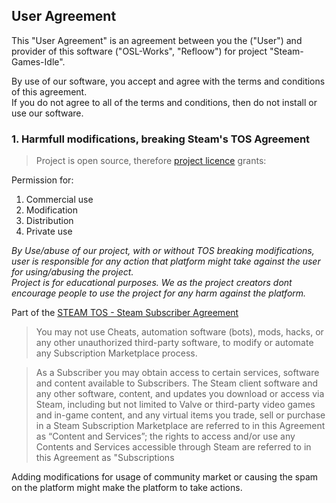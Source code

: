 ## User Agreement

This "User Agreement" is an agreement between you the ("User") and<br>
provider of this software ("OSL-Works", "Refloow") for project "Steam-Games-Idle".<br> 

By use of our software, you accept and agree with the terms and conditions of this agreement.<br>
If you do not agree to all of the terms and conditions, then do not install or use
our software.


  ### 1. Harmfull modifications, breaking Steam's TOS Agreement
  
> Project is open source, therefore [project licence](https://github.com/OSL-Works/Steam-Games-Idle/blob/master/LICENSE) grants:

Permission for:
 1. Commercial use
 2. Modification
 3. Distribution
 4. Private use<br>

_By Use/abuse of our project, with or without TOS breaking modifications, <br>
user is responsible for any action that platform might take against the user for using/abusing the project.<br>
Project is for educational purposes. We as the project creators dont encourage people to use the project for any harm against the platform._

Part of the [STEAM TOS - Steam Subscriber Agreement](https://store.steampowered.com/subscriber_agreement/)<br>

> You may not use Cheats, automation software (bots), mods, hacks, or any other unauthorized third-party software, to modify or automate any Subscription Marketplace process.

> As a Subscriber you may obtain access to certain services, software and content available to Subscribers. The Steam client software and any other software, content, and updates you download or access via Steam, including but not limited to Valve or third-party video games and in-game content, and any virtual items you trade, sell or purchase in a Steam Subscription Marketplace are referred to in this Agreement as “Content and Services”; the rights to access and/or use any Contents and Services accessible through Steam are referred to in this Agreement as "Subscriptions

Adding modifications for usage of community market or causing the spam on the platform might make the platform to take actions.
